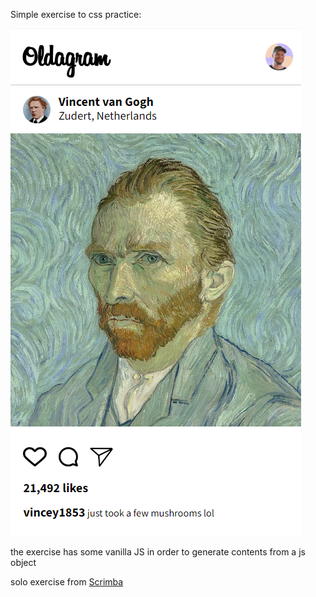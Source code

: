 Simple exercise to css practice:

![app image](image.png)

the exercise has some vanilla JS in order to generate contents from a js object

solo exercise from [Scrimba](https://scrimba.com/learn/frontend/solo-project-oldagram-co2274297820a9405442e3a2a)
